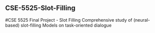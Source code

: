 ## CSE-5525-Slot-Filling
#CSE 5525 Final Project - Slot Filling
	Comprehensive study of (neural-based) slot-filling Models on task-oriented dialogue
